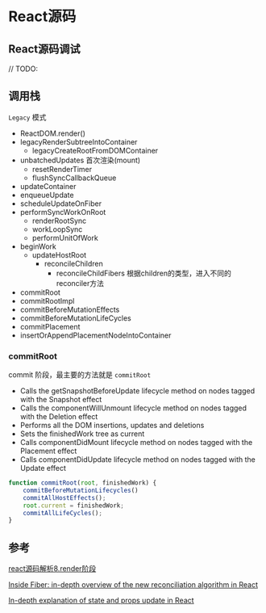 # React源码

## React源码调试

// TODO:

## 调用栈

`Legacy` 模式

- ReactDOM.render()
- legacyRenderSubtreeIntoContainer
  - legacyCreateRootFromDOMContainer
- unbatchedUpdates   首次渲染(mount)
  - resetRenderTimer
  - flushSyncCallbackQueue
- updateContainer
- enqueueUpdate
- scheduleUpdateOnFiber
- performSyncWorkOnRoot
  - renderRootSync
  - workLoopSync
  - performUnitOfWork
- beginWork
  - updateHostRoot
    - reconcileChildren
      - reconcileChildFibers 根据children的类型，进入不同的 reconciler方法
- commitRoot
- commitRootImpl
- commitBeforeMutationEffects
- commitBeforeMutationLifeCycles
- commitPlacement
- insertOrAppendPlacementNodeIntoContainer

### commitRoot

commit 阶段，最主要的方法就是 `commitRoot`

- Calls the getSnapshotBeforeUpdate lifecycle method on nodes tagged with the Snapshot effect
- Calls the componentWillUnmount lifecycle method on nodes tagged with the Deletion effect
- Performs all the DOM insertions, updates and deletions
- Sets the finishedWork tree as current
- Calls componentDidMount lifecycle method on nodes tagged with the Placement effect
- Calls componentDidUpdate lifecycle method on nodes tagged with the Update effect

```js
function commitRoot(root, finishedWork) {
    commitBeforeMutationLifecycles()
    commitAllHostEffects();
    root.current = finishedWork;
    commitAllLifeCycles();
}
```

## 参考

[react源码解析8.render阶段](https://xiaochen1024.com/courseware/60b1b2f6cf10a4003b634718/60b1b348cf10a4003b634720)

[Inside Fiber: in-depth overview of the new reconciliation algorithm in React](https://indepth.dev/posts/1008/inside-fiber-in-depth-overview-of-the-new-reconciliation-algorithm-in-react)

[In-depth explanation of state and props update in React](https://indepth.dev/posts/1009/in-depth-explanation-of-state-and-props-update-in-react)
